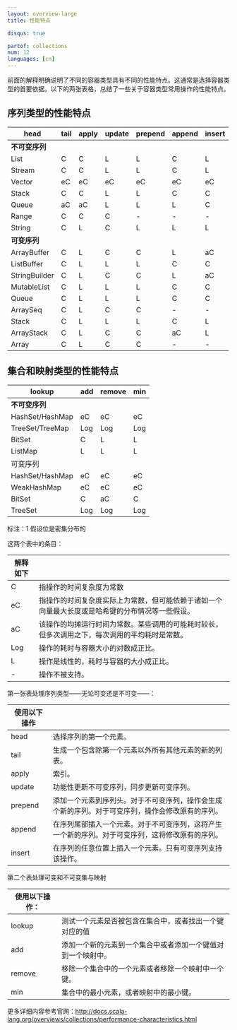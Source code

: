 ```yaml
---
layout: overview-large
title: 性能特点

disqus: true

partof: collections
num: 12
languages: [cn]
---
```



前面的解释明确说明了不同的容器类型具有不同的性能特点。这通常是选择容器类型的首要依据。以下的两张表格，总结了一些关于容器类型常用操作的性能特点。

## 序列类型的性能特点

| head | tail | apply | update | prepend | append | insert |
|------|------|-------|--------|---------|--------|--------|
|**不可变序列**|  |       |        |         |        |        |
| List | C | C | L | L | C | L | - |
|Stream | C | C | L | L | C | L | - |
|Vector | eC | eC | eC | eC | eC | eC | - |
|Stack | C | C | L | L | C | C | L |
|Queue | aC | aC | L | L | L | C | - |
|Range | C | C | C | - | - | - | - |
|String | C | L | C | L | L | L | - |
|**可变序列**|  |       |        |         |        |        |  
|ArrayBuffer | C | L | C | C | L | aC | L |
|ListBuffer | C | L | L | L | C | C | L |
|StringBuilder | C | L | C | C | L | aC | L |
|MutableList | C | L | L | L | C | C | L |
|Queue | C | L | L | L | C | C | L |
|ArraySeq | C | L | C | C | - | - | - |
|Stack | C | L | L | L | C | L | L |
|ArrayStack | C | L | C | C | aC | L | L |
|Array | C | L | C | C | - | - | - |

## 集合和映射类型的性能特点

|lookup | add | remove | min |
|-------|-----|--------|-----|
|**不可变序列**|  |  |	 |  
|HashSet/HashMap | eC | eC | eC | L |  
|TreeSet/TreeMap | Log | Log | Log | Log |  
|BitSet | C | L | L | eC1 |  
|ListMap | L | L | L | L |  
|可变序列|  |  |	 |  
|HashSet/HashMap | eC | eC | eC | L |  
|WeakHashMap | eC | eC | eC | L |  
|BitSet | C | aC | C | eC1 |  
|TreeSet | Log | Log | Log | Log |  

标注：1 假设位是密集分布的

这两个表中的条目：

|解释如下|                 |  
|--------|-----------------|  
|C | 指操作的时间复杂度为常数 |  
|eC | 指操作的时间复杂度实际上为常数，但可能依赖于诸如一个向量最大长度或是哈希键的分布情况等一些假设。 |  
|aC | 该操作的均摊运行时间为常数。某些调用的可能耗时较长，但多次调用之下，每次调用的平均耗时是常数。 |  
|Log | 操作的耗时与容器大小的对数成正比。 |  
|L | 操作是线性的，耗时与容器的大小成正比。 |  
|- | 操作不被支持。 |  

第一张表处理序列类型——无论可变还是不可变——：

| 使用以下操作 |      |  
|--------|-----------------|   
|head | 选择序列的第一个元素。 |  
|tail | 生成一个包含除第一个元素以外所有其他元素的新的列表。 |  
|apply | 索引。 |  
|update | 功能性更新不可变序列，同步更新可变序列。 |  
|prepend | 添加一个元素到序列头。对于不可变序列，操作会生成个新的序列。对于可变序列，操作会修改原有的序列。 |  
|append | 在序列尾部插入一个元素。对于不可变序列，这将产生一个新的序列。对于可变序列，这将修改原有的序列。 |  
|insert | 在序列的任意位置上插入一个元素。只有可变序列支持该操作。 |  

第二个表处理可变和不可变集与映射  

| 使用以下操作：|       |  
|--------|-----------------|  
|lookup | 测试一个元素是否被包含在集合中，或者找出一个键对应的值 |  
|add | 添加一个新的元素到一个集合中或者添加一个键值对到一个映射中。 |  
|remove | 移除一个集合中的一个元素或者移除一个映射中一个键。 |  
|min | 集合中的最小元素，或者映射中的最小键。 |  

更多详细内容参考官网：http://docs.scala-lang.org/overviews/collections/performance-characteristics.html
